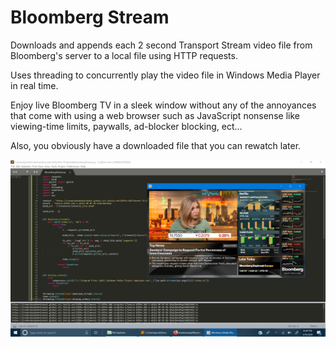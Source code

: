 # Bloomberg Stream

Downloads and appends each 2 second Transport Stream video file from Bloomberg's server to a local file using HTTP requests.

Uses threading to concurrently play the video file in Windows Media Player in real time.

Enjoy live Bloomberg TV in a sleek window without any of the annoyances that come with using a web browser such as JavaScript nonsense like viewing-time limits, paywalls, ad-blocker blocking, ect...

Also, you obviously have a downloaded file that you can rewatch later. 

![alt text](https://github.com/treatmesubj/Bloomberg_Stream/blob/master/Screenshot%20(29).png)

